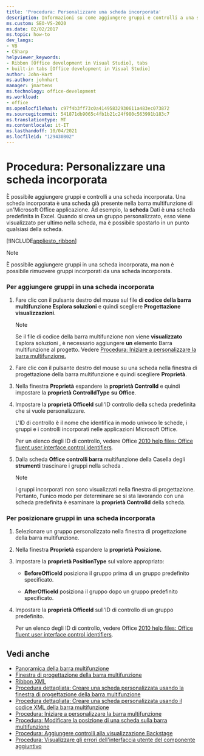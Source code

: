 ```yaml
---
title: 'Procedura: Personalizzare una scheda incorporata'
description: Informazioni su come aggiungere gruppi e controlli a una scheda incorporata. Una scheda incorporata è una scheda già presente nella barra multifunzione di un'Microsoft Office applicazione.
ms.custom: SEO-VS-2020
ms.date: 02/02/2017
ms.topic: how-to
dev_langs:
- VB
- CSharp
helpviewer_keywords:
- Ribbon [Office development in Visual Studio], tabs
- built-in tabs [Office development in Visual Studio]
author: John-Hart
ms.author: johnhart
manager: jmartens
ms.technology: office-development
ms.workload:
- office
ms.openlocfilehash: c97f4b3ff73c0a41495832930611a483ec073872
ms.sourcegitcommit: 541871db9065c4fb1b21c24f980c563991b183c7
ms.translationtype: MT
ms.contentlocale: it-IT
ms.lasthandoff: 10/04/2021
ms.locfileid: "129430802"
---
```

# <a name="how-to-customize-a-built-in-tab"></a>Procedura: Personalizzare una scheda incorporata
  È possibile aggiungere gruppi e controlli a una scheda incorporata. Una scheda incorporata è una scheda già presente nella barra multifunzione di un'Microsoft Office applicazione. Ad esempio, la **scheda** Dati è una scheda predefinita in Excel. Quando si crea un gruppo personalizzato, esso viene visualizzato per ultimo nella scheda, ma è possibile spostarlo in un punto qualsiasi della scheda.

 [!INCLUDE[appliesto_ribbon](../vsto/includes/appliesto-ribbon-md.md)]

> [!NOTE]
> È possibile aggiungere gruppi in una scheda incorporata, ma non è possibile rimuovere gruppi incorporati da una scheda incorporata.

### <a name="to-add-groups-to-a-built-in-tab"></a>Per aggiungere gruppi in una scheda incorporata

1. Fare clic con il pulsante destro del mouse sul file **di codice della barra multifunzione Esplora soluzioni** e quindi scegliere **Progettazione visualizzazioni**.

    > [!NOTE]
    > Se il file di codice della barra multifunzione non viene **visualizzato** Esplora soluzioni , è necessario aggiungere **un** elemento Barra multifunzione al progetto. Vedere [Procedura: Iniziare a personalizzare la barra multifunzione.](../vsto/how-to-get-started-customizing-the-ribbon.md)

2. Fare clic con il pulsante destro del mouse su una scheda nella finestra di progettazione della barra multifunzione e quindi scegliere **Proprietà**.

3. Nella finestra **Proprietà** espandere la **proprietà ControlId** e quindi impostare la **proprietà ControlIdType** **su Office**.

4. Impostare la **proprietà OfficeId** sull'ID controllo della scheda predefinita che si vuole personalizzare. 

     L'ID di controllo è il nome che identifica in modo univoco le schede, i gruppi e i controlli incorporati nelle applicazioni Microsoft Office.

     Per un elenco degli ID di controllo, vedere Office [2010 help files: Office fluent user interface control identifiers](https://www.microsoft.com/download/details.aspx?id=50745).

5. Dalla scheda **Office controlli barra** multifunzione della Casella degli **strumenti** trascinare i gruppi nella scheda .

    > [!NOTE]
    > I gruppi incorporati non sono visualizzati nella finestra di progettazione. Pertanto, l'unico modo per determinare se si sta lavorando con una scheda predefinita è esaminare la **proprietà ControlId** della scheda.

### <a name="to-position-groups-on-a-built-in-tab"></a>Per posizionare gruppi in una scheda incorporata

1. Selezionare un gruppo personalizzato nella finestra di progettazione della barra multifunzione.

2. Nella finestra **Proprietà** espandere la **proprietà Posizione.**

3. Impostare la **proprietà PositionType** sul valore appropriato:

    - **BeforeOfficeId** posiziona il gruppo prima di un gruppo predefinito specificato.

    - **AfterOfficeId** posiziona il gruppo dopo un gruppo predefinito specificato.

4. Impostare la **proprietà OfficeId** sull'ID di controllo di un gruppo predefinito.

     Per un elenco degli ID di controllo, vedere Office [2010 help files: Office fluent user interface control identifiers](https://www.microsoft.com/download/details.aspx?id=50745).

## <a name="see-also"></a>Vedi anche
- [Panoramica della barra multifunzione](../vsto/ribbon-overview.md)
- [Finestra di progettazione della barra multifunzione](../vsto/ribbon-designer.md)
- [Ribbon XML](../vsto/ribbon-xml.md)
- [Procedura dettagliata: Creare una scheda personalizzata usando la finestra di progettazione della barra multifunzione](../vsto/walkthrough-creating-a-custom-tab-by-using-the-ribbon-designer.md)
- [Procedura dettagliata: Creare una scheda personalizzata usando il codice XML della barra multifunzione](../vsto/walkthrough-creating-a-custom-tab-by-using-ribbon-xml.md)
- [Procedura: Iniziare a personalizzare la barra multifunzione](../vsto/how-to-get-started-customizing-the-ribbon.md)
- [Procedura: Modificare la posizione di una scheda sulla barra multifunzione](../vsto/how-to-change-the-position-of-a-tab-on-the-ribbon.md)
- [Procedura: Aggiungere controlli alla visualizzazione Backstage](../vsto/how-to-add-controls-to-the-backstage-view.md)
- [Procedura: Visualizzare gli errori dell'interfaccia utente del componente aggiuntivo](../vsto/how-to-show-add-in-user-interface-errors.md)

